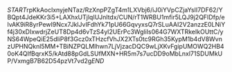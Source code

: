 $START$rpKkAoclxnyjeNTaz/RzXnpPZgT4m1LXVbj6/iJ0iYVpCZjaYsII7DF62/YBQpt4JdeKKr3i5+LAXhxUTjlqIUJnltdx/CUN/rT1WRBU1mfir5LQJ9j2QFIDfp/elvAK9iR8yrPewI9Ncx7JklJvIFdhYk71pU66GqvyxsQ7rSLuAAI2V2anzzE0LNiYf4j30xDIxwdrjZeUT8Dp4d6vTzS4yl2UErPc3WgliIs064G7WXTRkeIkOUttC/yNS64WpeQiE25dliP8f3Gcz0xTHzcfVhJX2XTs0tc9RGh35KypM1b4dV8WvnzUPHNQknl5MM+TBiNZPQLMlhwn7LjVjzacDQC9wLjXKvFgipUMOWQ2HB40oK4QIfBqrxK5/kAtd88pGdLSUfMXN+HR5m7s7ucDD9oMbLnxl71SDUMkUP/VxmgB7B62D54pzVt7vd2g$END$